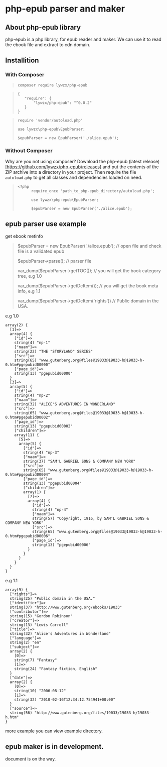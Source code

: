 # php-epub parser and maker

## About php-epub library
php-epub is a php library, for epub reader and maker. We can use it to read the ebook file and extract to cdn domain.

## Installition

### With Composer

>     composer require lywzx/php-epub


>     {
>        "require": {
>            "lywzx/php-epub": "^0.0.2"
>        }
>     }

>     require 'vendor/autoload.php'
>     
>     use lywzx\php-epub\EpubParser;
>
>     $epubParser = new EpubParser('./alice.epub');

### Without Composer

Why are you not using composer? Download the php-epub (latest release)[https://github.com/lywzx/php-epub/releases] and put the contents of the ZIP archive into a directory in your project. Then require the file `autoload.php` to get all classes and dependencies loaded on need.

>     <?php
>           require_once 'path_to_php-epub_directory/autoload.php';
>         
>           use lywzx\php-epub\EpubParser;
>           
>           $epubParser = new EpubParser('./alice.epub');


## epub parser use example

get ebook metinfo

>    $epubParser = new EpubParser('./alice.epub');  // open file and check file is a validated epub
>    
>    $epubParser->parse();                          // parser file
>    
>    var_dump($epubParser->getTOC());                // you will get the book category tree, e.g 1.0
>    
>    var_dump($epubParser->getDcItem());              // you will get the book meta info, e.g 1.1
>
>    var_dump($epubParser->getDcItem('rights'))       // Public domain in the USA.

e.g 1.0

    array(2) {
      [1]=>
      array(4) {
        ["id"]=>
        string(4) "np-1"
        ["naam"]=>
        string(22) "THE "STORYLAND" SERIES"
        ["src"]=>
        string(65) "www.gutenberg.org@files@19033@19033-h@19033-h-0.htm#pgepubid00000"
        ["page_id"]=>
        string(13) "pgepubid00000"
      }
      [3]=>
      array(5) {
        ["id"]=>
        string(4) "np-2"
        ["naam"]=>
        string(32) "ALICE'S ADVENTURES IN WONDERLAND"
        ["src"]=>
        string(65) "www.gutenberg.org@files@19033@19033-h@19033-h-0.htm#pgepubid00002"
        ["page_id"]=>
        string(13) "pgepubid00002"
        ["children"]=>
        array(11) {
          [5]=>
          array(5) {
            ["id"]=>
            string(4) "np-3"
            ["naam"]=>
            string(37) "SAM'L GABRIEL SONS & COMPANY NEW YORK"
            ["src"]=>
            string(65) "www.gutenberg.org@files@19033@19033-h@19033-h-0.htm#pgepubid00004"
            ["page_id"]=>
            string(13) "pgepubid00004"
            ["children"]=>
            array(1) {
              [7]=>
              array(4) {
                ["id"]=>
                string(4) "np-4"
                ["naam"]=>
                string(57) "Copyright, 1916, by SAM'L GABRIEL SONS & COMPANY NEW YORK"
                ["src"]=>
                string(65) "www.gutenberg.org@files@19033@19033-h@19033-h-0.htm#pgepubid00006"
                ["page_id"]=>
                string(13) "pgepubid00006"
              }
            }
          }
        }
      }
    }
    
e.g 1.1

    array(9) {
      ["rights"]=>
      string(25) "Public domain in the USA."
      ["identifier"]=>
      string(37) "http://www.gutenberg.org/ebooks/19033"
      ["contributor"]=>
      string(15) "Gordon Robinson"
      ["creator"]=>
      string(13) "Lewis Carroll"
      ["title"]=>
      string(32) "Alice's Adventures in Wonderland"
      ["language"]=>
      string(2) "en"
      ["subject"]=>
      array(2) {
        [0]=>
        string(7) "Fantasy"
        [1]=>
        string(24) "Fantasy fiction, English"
      }
      ["date"]=>
      array(2) {
        [0]=>
        string(10) "2006-08-12"
        [1]=>
        string(32) "2010-02-16T12:34:12.754941+00:00"
      }
      ["source"]=>
      string(56) "http://www.gutenberg.org/files/19033/19033-h/19033-h.htm"
    }

more example you can view example directory.


## epub maker is in development.
document is on the way.

